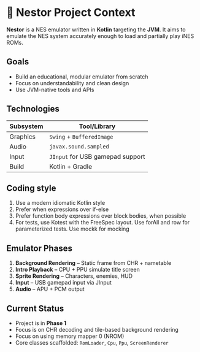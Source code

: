 # 🧠 Nestor Project Context

**Nestor** is a NES emulator written in **Kotlin** targeting the **JVM**. It aims to emulate the NES system accurately enough to load and partially play iNES ROMs.

## Goals

- Build an educational, modular emulator from scratch
- Focus on understandability and clean design
- Use JVM-native tools and APIs

## Technologies

| Subsystem | Tool/Library                     |
|----------|----------------------------------|
| Graphics | `Swing` + `BufferedImage`        |
| Audio    | `javax.sound.sampled`            |
| Input    | `JInput` for USB gamepad support |
| Build    | Kotlin + Gradle                  |

## Coding style

1. Use a modern idiomatic Kotlin style
2. Prefer when expressions over if-else
3. Prefer function body expressions over block bodies, when possible
4. For tests, use Kotest with the FreeSpec layout. Use forAll and row for parameterized tests. Use mockk for mocking

## Emulator Phases

1. **Background Rendering** – Static frame from CHR + nametable
2. **Intro Playback** – CPU + PPU simulate title screen
3. **Sprite Rendering** – Characters, enemies, HUD
4. **Input** – USB gamepad input via JInput
5. **Audio** – APU + PCM output

## Current Status

- Project is in **Phase 1**
- Focus is on CHR decoding and tile-based background rendering
- Focus on using memory mapper 0 (NROM)
- Core classes scaffolded: `RomLoader`, `Cpu`, `Ppu`, `ScreenRenderer`
